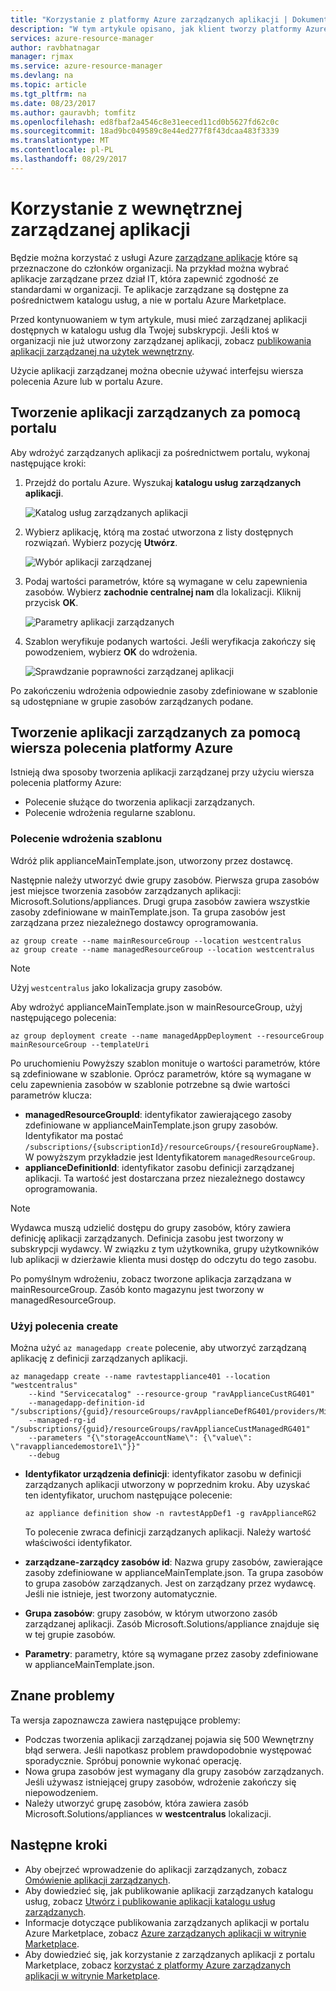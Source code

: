 ```yaml
---
title: "Korzystanie z platformy Azure zarządzanych aplikacji | Dokumentacja firmy Microsoft"
description: "W tym artykule opisano, jak klient tworzy platformy Azure zarządzanych aplikacji z plików publikowanych."
services: azure-resource-manager
author: ravbhatnagar
manager: rjmax
ms.service: azure-resource-manager
ms.devlang: na
ms.topic: article
ms.tgt_pltfrm: na
ms.date: 08/23/2017
ms.author: gauravbh; tomfitz
ms.openlocfilehash: ed8fbaf2a4546c8e31eeced11cd0b5627fd62c0c
ms.sourcegitcommit: 18ad9bc049589c8e44ed277f8f43dcaa483f3339
ms.translationtype: MT
ms.contentlocale: pl-PL
ms.lasthandoff: 08/29/2017
---
```

# <a name="consume-an-internal-managed-application"></a>Korzystanie z wewnętrznej zarządzanej aplikacji

Będzie można korzystać z usługi Azure [zarządzane aplikacje](managed-application-overview.md) które są przeznaczone do członków organizacji. Na przykład można wybrać aplikacje zarządzane przez dział IT, która zapewnić zgodność ze standardami w organizacji. Te aplikacje zarządzane są dostępne za pośrednictwem katalogu usług, a nie w portalu Azure Marketplace.

Przed kontynuowaniem w tym artykule, musi mieć zarządzanej aplikacji dostępnych w katalogu usług dla Twojej subskrypcji. Jeśli ktoś w organizacji nie już utworzony zarządzanej aplikacji, zobacz [publikowania aplikacji zarządzanej na użytek wewnętrzny](managed-application-publishing.md).

Użycie aplikacji zarządzanej można obecnie używać interfejsu wiersza polecenia Azure lub w portalu Azure.

## <a name="create-the-managed-application-by-using-the-portal"></a>Tworzenie aplikacji zarządzanych za pomocą portalu

Aby wdrożyć zarządzanych aplikacji za pośrednictwem portalu, wykonaj następujące kroki:

1. Przejdź do portalu Azure. Wyszukaj **katalogu usług zarządzanych aplikacji**.

   ![Katalog usług zarządzanych aplikacji](./media/managed-application-consumption/create-service-catalog-managed-application.png)

1. Wybierz aplikację, którą ma zostać utworzona z listy dostępnych rozwiązań. Wybierz pozycję **Utwórz**.

   ![Wybór aplikacji zarządzanej](./media/managed-application-consumption/select-offer.png)

1. Podaj wartości parametrów, które są wymagane w celu zapewnienia zasobów. Wybierz **zachodnie centralnej nam** dla lokalizacji. Kliknij przycisk **OK**.

   ![Parametry aplikacji zarządzanych](./media/managed-application-consumption/input-parameters.png)

1. Szablon weryfikuje podanych wartości. Jeśli weryfikacja zakończy się powodzeniem, wybierz **OK** do wdrożenia.

   ![Sprawdzanie poprawności zarządzanej aplikacji](./media/managed-application-consumption/validation.png)

Po zakończeniu wdrożenia odpowiednie zasoby zdefiniowane w szablonie są udostępniane w grupie zasobów zarządzanych podane.

## <a name="create-the-managed-application-by-using-azure-cli"></a>Tworzenie aplikacji zarządzanych za pomocą wiersza polecenia platformy Azure

Istnieją dwa sposoby tworzenia aplikacji zarządzanej przy użyciu wiersza polecenia platformy Azure:

* Polecenie służące do tworzenia aplikacji zarządzanych.
* Polecenie wdrożenia regularne szablonu.

### <a name="use-the-template-deployment-command"></a>Polecenie wdrożenia szablonu

Wdróż plik applianceMainTemplate.json, utworzony przez dostawcę.

Następnie należy utworzyć dwie grupy zasobów. Pierwsza grupa zasobów jest miejsce tworzenia zasobów zarządzanych aplikacji: Microsoft.Solutions/appliances. Drugi grupa zasobów zawiera wszystkie zasoby zdefiniowane w mainTemplate.json. Ta grupa zasobów jest zarządzana przez niezależnego dostawcy oprogramowania.

```azurecli
az group create --name mainResourceGroup --location westcentralus
az group create --name managedResourceGroup --location westcentralus
```

> [!NOTE]
> Użyj `westcentralus` jako lokalizacja grupy zasobów.
>

Aby wdrożyć applianceMainTemplate.json w mainResourceGroup, użyj następującego polecenia:

```azurecli
az group deployment create --name managedAppDeployment --resourceGroup mainResourceGroup --templateUri
```

Po uruchomieniu Powyższy szablon monituje o wartości parametrów, które są zdefiniowane w szablonie. Oprócz parametrów, które są wymagane w celu zapewnienia zasobów w szablonie potrzebne są dwie wartości parametrów klucza:

- **managedResourceGroupId**: identyfikator zawierającego zasoby zdefiniowane w applianceMainTemplate.json grupy zasobów. Identyfikator ma postać `/subscriptions/{subscriptionId}/resourceGroups/{resoureGroupName}`. W powyższym przykładzie jest Identyfikatorem `managedResourceGroup`.
- **applianceDefinitionId**: identyfikator zasobu definicji zarządzanej aplikacji. Ta wartość jest dostarczana przez niezależnego dostawcy oprogramowania.

> [!NOTE]
> Wydawca muszą udzielić dostępu do grupy zasobów, który zawiera definicję aplikacji zarządzanych. Definicja zasobu jest tworzony w subskrypcji wydawcy. W związku z tym użytkownika, grupy użytkowników lub aplikacji w dzierżawie klienta musi dostęp do odczytu do tego zasobu.

Po pomyślnym wdrożeniu, zobacz tworzone aplikacja zarządzana w mainResourceGroup. Zasób konto magazynu jest tworzony w managedResourceGroup.

### <a name="use-the-create-command"></a>Użyj polecenia create

Można użyć `az managedapp create` polecenie, aby utworzyć zarządzaną aplikację z definicji zarządzanych aplikacji.

```azurecli
az managedapp create --name ravtestappliance401 --location "westcentralus"
    --kind "Servicecatalog" --resource-group "ravApplianceCustRG401"
    --managedapp-definition-id "/subscriptions/{guid}/resourceGroups/ravApplianceDefRG401/providers/Microsoft.Solutions/applianceDefinitions/ravtestAppDef401"
    --managed-rg-id "/subscriptions/{guid}/resourceGroups/ravApplianceCustManagedRG401"
    --parameters "{\"storageAccountName\": {\"value\": \"ravappliancedemostore1\"}}"
    --debug
```

* **Identyfikator urządzenia definicji**: identyfikator zasobu w definicji zarządzanych aplikacji utworzony w poprzednim kroku. Aby uzyskać ten identyfikator, uruchom następujące polecenie:

  ```azurecli
  az appliance definition show -n ravtestAppDef1 -g ravApplianceRG2
  ```

  To polecenie zwraca definicji zarządzanych aplikacji. Należy wartość właściwości identyfikator.

* **zarządzane-zarządcy zasobów id**: Nazwa grupy zasobów, zawierające zasoby zdefiniowane w applianceMainTemplate.json. Ta grupa zasobów to grupa zasobów zarządzanych. Jest on zarządzany przez wydawcę. Jeśli nie istnieje, jest tworzony automatycznie.
* **Grupa zasobów**: grupy zasobów, w którym utworzono zasób zarządzanej aplikacji. Zasób Microsoft.Solutions/appliance znajduje się w tej grupie zasobów.
* **Parametry**: parametry, które są wymagane przez zasoby zdefiniowane w applianceMainTemplate.json.

## <a name="known-issues"></a>Znane problemy

Ta wersja zapoznawcza zawiera następujące problemy:

* Podczas tworzenia aplikacji zarządzanej pojawia się 500 Wewnętrzny błąd serwera. Jeśli napotkasz problem prawdopodobnie występować sporadycznie. Spróbuj ponownie wykonać operację.
* Nowa grupa zasobów jest wymagany dla grupy zasobów zarządzanych. Jeśli używasz istniejącej grupy zasobów, wdrożenie zakończy się niepowodzeniem.
* Należy utworzyć grupę zasobów, która zawiera zasób Microsoft.Solutions/appliances w **westcentralus** lokalizacji.

## <a name="next-steps"></a>Następne kroki

* Aby obejrzeć wprowadzenie do aplikacji zarządzanych, zobacz [Omówienie aplikacji zarządzanych](managed-application-overview.md).
* Aby dowiedzieć się, jak publikowanie aplikacji zarządzanych katalogu usług, zobacz [Utwórz i publikowanie aplikacji katalogu usług zarządzanych](managed-application-publishing.md).
* Informacje dotyczące publikowania zarządzanych aplikacji w portalu Azure Marketplace, zobacz [Azure zarządzanych aplikacji w witrynie Marketplace](managed-application-author-marketplace.md).
* Aby dowiedzieć się, jak korzystanie z zarządzanych aplikacji z portalu Marketplace, zobacz [korzystać z platformy Azure zarządzanych aplikacji w witrynie Marketplace](managed-application-consume-marketplace.md).
